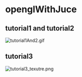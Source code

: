 # openglWithJuce


## tutorial1 and tutorial2

![tutorial1And2.gif](https://raw.githubusercontent.com/iomeone/openglWithJuce/master/Screen/tutorial1And2.gif)  

## tutorial3

![tutorial3_texutre.png](https://raw.githubusercontent.com/iomeone/openglWithJuce/master/Screen/tutorial3_texutre.png)  